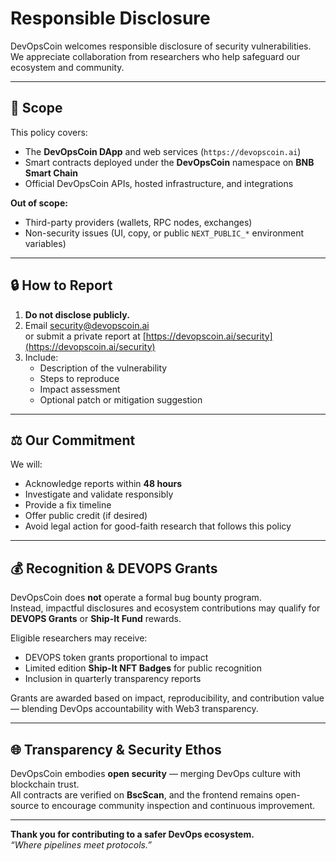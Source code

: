 # Responsible Disclosure

DevOpsCoin welcomes responsible disclosure of security vulnerabilities.  
We appreciate collaboration from researchers who help safeguard our ecosystem and community.

---

## 🧩 Scope

This policy covers:

- The **DevOpsCoin DApp** and web services (`https://devopscoin.ai`)
- Smart contracts deployed under the **DevOpsCoin** namespace on **BNB Smart Chain**
- Official DevOpsCoin APIs, hosted infrastructure, and integrations

**Out of scope:**

- Third-party providers (wallets, RPC nodes, exchanges)
- Non-security issues (UI, copy, or public `NEXT_PUBLIC_*` environment variables)

---

## 🔒 How to Report

1. **Do not disclose publicly.**
2. Email [security@devopscoin.ai](mailto:security@devopscoin.ai)  
   or submit a private report at [https://devopscoin.ai/security](https://devopscoin.ai/security)
3. Include:
   - Description of the vulnerability
   - Steps to reproduce
   - Impact assessment
   - Optional patch or mitigation suggestion

---

## ⚖️ Our Commitment

We will:

- Acknowledge reports within **48 hours**
- Investigate and validate responsibly
- Provide a fix timeline
- Offer public credit (if desired)
- Avoid legal action for good-faith research that follows this policy

---

## 💰 Recognition & DEVOPS Grants

DevOpsCoin does **not** operate a formal bug bounty program.  
Instead, impactful disclosures and ecosystem contributions may qualify for **DEVOPS Grants** or **Ship-It Fund** rewards.

Eligible researchers may receive:

- DEVOPS token grants proportional to impact
- Limited edition **Ship-It NFT Badges** for public recognition
- Inclusion in quarterly transparency reports

Grants are awarded based on impact, reproducibility, and contribution value — blending DevOps accountability with Web3 transparency.

---

## 🌐 Transparency & Security Ethos

DevOpsCoin embodies **open security** — merging DevOps culture with blockchain trust.  
All contracts are verified on **BscScan**, and the frontend remains open-source to encourage community inspection and continuous improvement.

---

**Thank you for contributing to a safer DevOps ecosystem.**  
_“Where pipelines meet protocols.”_
